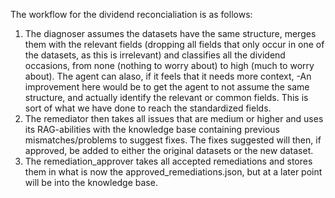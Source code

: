 The workflow for the dividend reconcialiation is as follows:

1. The diagnoser assumes the datasets have the same structure, merges them with the relevant fields (dropping all fields that only occur in one of the datasets, as this is irrelevant) and classifies all the dividend occasions, from none (nothing to worry about) to high (much to worry about). The agent can alaso, if it feels that it needs more context, 
    -An improvement here would be to get the agent to not assume the same structure, and actually identify the relevant or common fields. This is sort of what we have done to reach the standardized fields.
2. The remediator then takes all issues that are medium or higher and uses its RAG-abilities with the knowledge base containing previous mismatches/problems to suggest fixes. The fixes suggested will then, if approved, be added to either the original datasets or the new dataset.
3. The remediation_approver takes all accepted remediations and stores them in what is now the approved_remediations.json, but at a later point will be into the knowledge base.